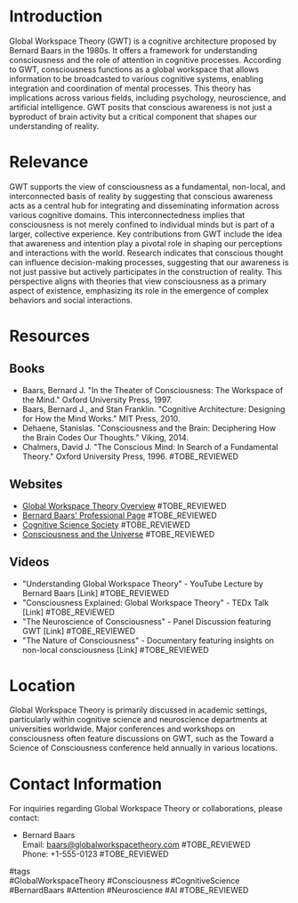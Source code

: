 # Introduction

Global Workspace Theory (GWT) is a cognitive architecture proposed by Bernard Baars in the 1980s. It offers a framework for understanding consciousness and the role of attention in cognitive processes. According to GWT, consciousness functions as a global workspace that allows information to be broadcasted to various cognitive systems, enabling integration and coordination of mental processes. This theory has implications across various fields, including psychology, neuroscience, and artificial intelligence. GWT posits that conscious awareness is not just a byproduct of brain activity but a critical component that shapes our understanding of reality.

# Relevance

GWT supports the view of consciousness as a fundamental, non-local, and interconnected basis of reality by suggesting that conscious awareness acts as a central hub for integrating and disseminating information across various cognitive domains. This interconnectedness implies that consciousness is not merely confined to individual minds but is part of a larger, collective experience. Key contributions from GWT include the idea that awareness and intention play a pivotal role in shaping our perceptions and interactions with the world. Research indicates that conscious thought can influence decision-making processes, suggesting that our awareness is not just passive but actively participates in the construction of reality. This perspective aligns with theories that view consciousness as a primary aspect of existence, emphasizing its role in the emergence of complex behaviors and social interactions.

# Resources

## Books

- Baars, Bernard J. "In the Theater of Consciousness: The Workspace of the Mind." Oxford University Press, 1997.
- Baars, Bernard J., and Stan Franklin. "Cognitive Architecture: Designing for How the Mind Works." MIT Press, 2010.
- Dehaene, Stanislas. "Consciousness and the Brain: Deciphering How the Brain Codes Our Thoughts." Viking, 2014.
- Chalmers, David J. "The Conscious Mind: In Search of a Fundamental Theory." Oxford University Press, 1996. #TOBE_REVIEWED

## Websites

- [Global Workspace Theory Overview](https://www.globalworkspacetheory.com) #TOBE_REVIEWED
- [Bernard Baars' Professional Page](http://www.baars.com) #TOBE_REVIEWED
- [Cognitive Science Society](https://cognitivesciencesociety.org) #TOBE_REVIEWED
- [Consciousness and the Universe](http://www.consciousnessandtheuniverse.com) #TOBE_REVIEWED

## Videos

- "Understanding Global Workspace Theory" - YouTube Lecture by Bernard Baars [Link] #TOBE_REVIEWED
- "Consciousness Explained: Global Workspace Theory" - TEDx Talk [Link] #TOBE_REVIEWED
- "The Neuroscience of Consciousness" - Panel Discussion featuring GWT [Link] #TOBE_REVIEWED
- "The Nature of Consciousness" - Documentary featuring insights on non-local consciousness [Link] #TOBE_REVIEWED

# Location

Global Workspace Theory is primarily discussed in academic settings, particularly within cognitive science and neuroscience departments at universities worldwide. Major conferences and workshops on consciousness often feature discussions on GWT, such as the Toward a Science of Consciousness conference held annually in various locations.

# Contact Information

For inquiries regarding Global Workspace Theory or collaborations, please contact:

- Bernard Baars  
  Email: baars@globalworkspacetheory.com #TOBE_REVIEWED  
  Phone: +1-555-0123 #TOBE_REVIEWED  

#tags  
#GlobalWorkspaceTheory #Consciousness #CognitiveScience #BernardBaars #Attention #Neuroscience #AI #TOBE_REVIEWED
